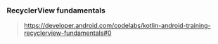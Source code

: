 

### RecyclerView fundamentals

> https://developer.android.com/codelabs/kotlin-android-training-recyclerview-fundamentals#0


<!--stackedit_data:
eyJoaXN0b3J5IjpbLTExMjA0NDc3ODYsLTgxNzQ2OTE4NF19
-->